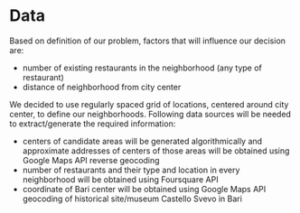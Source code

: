 # Data
Based on definition of our problem, factors that will influence our decision are:
- number of existing restaurants in the neighborhood (any type of restaurant)
- distance of neighborhood from city center

We decided to use regularly spaced grid of locations, centered around city center, to define our neighborhoods.
Following data sources will be needed to extract/generate the required information:
* centers of candidate areas will be generated algorithmically and approximate addresses of centers of those areas will be obtained using Google Maps API reverse geocoding
* number of restaurants and their type and location in every neighborhood will be obtained using Foursquare API
* coordinate of Bari center will be obtained using Google Maps API geocoding of historical site/museum Castello Svevo in Bari
